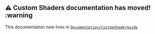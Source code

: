 ## :warning: Custom Shaders documentation has moved! :warning

This documentation now lives in
[`Documentation/CustomShaderGuide`](../../../../Documentation/CustomShaderGuide/README.md)
